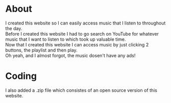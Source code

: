 # About
I created this website so I can easily access music that I listen to throughout the day.\
Before I created this website I had to go search on YouTube for whatever music that I want to listen to which took up valuable time. \
Now that I created this website I can access music by just clicking 2 buttons, the playlist and then play. \
Oh yeah, and I almost forgot, the music dosen't have any ads! 

# Coding
I also added a .zip file which consistes of an open source version of this website.
